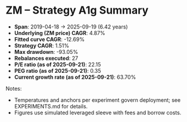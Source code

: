 # ZM – Strategy A1g Summary

- **Span**: 2019-04-18 → 2025-09-19 (6.42 years)
- **Underlying (ZM price) CAGR**: 4.87%
- **Fitted curve CAGR**: -12.69%
- **Strategy CAGR**: 1.51%
- **Max drawdown**: -93.05%
- **Rebalances executed**: 27
- **P/E ratio (as of 2025-09-21)**: 22.15
- **PEG ratio (as of 2025-09-21)**: 0.35
- **Current growth rate (as of 2025-09-21)**: 63.70%

Notes:

- Temperatures and anchors per experiment govern deployment; see EXPERIMENTS.md for details.
- Figures use simulated leveraged sleeve with fees and borrow costs.
